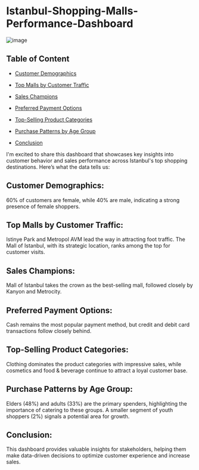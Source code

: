 # Istanbul-Shopping-Malls-Performance-Dashboard

![image](https://github.com/user-attachments/assets/d53025df-70c5-4317-9b45-2272d6d29049)




## Table of Content
- [Customer Demographics](#customer-demographics)
- [Top Malls by Customer Traffic](#top-malls-by-customer-traffic)
- [Sales Champions](#sales-champions)
- [Preferred Payment Options](#preferred-payment-options)
- [Top-Selling Product Categories](#top-selling-product-categories)

- [Purchase Patterns by Age Group](#purchase-patterns-by-age-group)
- [Conclusion](#conclusion)


I'm excited to share this dashboard that showcases key insights into customer behavior and sales performance across Istanbul's top shopping destinations. Here’s what the data tells us:



## Customer Demographics:
60% of customers are female, while 40% are male, indicating a strong presence of female shoppers.


## Top Malls by Customer Traffic:
Istinye Park and Metropol AVM lead the way in attracting foot traffic.
The Mall of Istanbul, with its strategic location, ranks among the top for customer visits.


## Sales Champions: 
Mall of Istanbul takes the crown as the best-selling mall, followed closely by Kanyon and Metrocity.


## Preferred Payment Options:
Cash remains the most popular payment method, but credit and debit card transactions follow closely behind.


## Top-Selling Product Categories:
Clothing dominates the product categories with impressive sales, while cosmetics and food & beverage continue to attract a loyal customer base.


## Purchase Patterns by Age Group:
Elders (48%) and adults (33%) are the primary spenders, highlighting the importance of catering to these groups.
A smaller segment of youth shoppers (2%) signals a potential area for growth.


## Conclusion:
This dashboard provides valuable insights for stakeholders, helping them make data-driven decisions to optimize customer experience and increase sales. 
